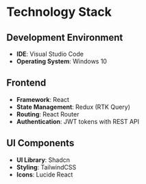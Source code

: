 # Technology Stack

## Development Environment

- **IDE**: Visual Studio Code
- **Operating System**: Windows 10

## Frontend

- **Framework**: React
- **State Management**: Redux (RTK Query)
- **Routing**: React Router
- **Authentication**: JWT tokens with REST API

## UI Components

- **UI Library**: Shadcn
- **Styling**: TailwindCSS
- **Icons**: Lucide React
